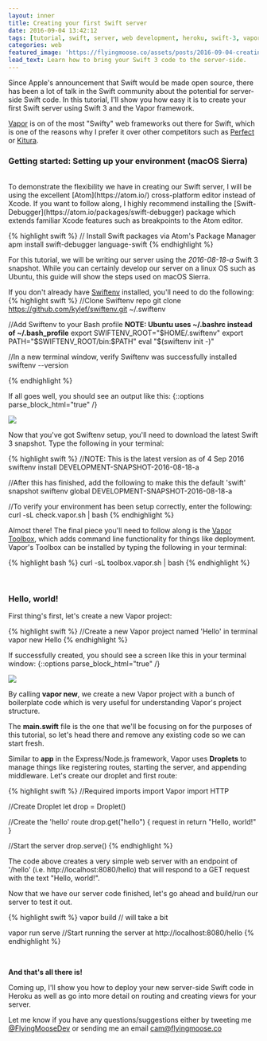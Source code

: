```yaml
---
layout: inner
title: Creating your first Swift server
date: 2016-09-04 13:42:12
tags: [tutorial, swift, server, web development, heroku, swift-3, vapor]
categories: web
featured_image: 'https://flyingmoose.co/assets/posts/2016-09-04-creating-your-first-swift-server/vapor-splash.png'
lead_text: Learn how to bring your Swift 3 code to the server-side.
---
```


Since Apple's announcement that Swift would be made open source, there has been a lot of talk in the Swift community about the potential for server-side Swift code. In this tutorial, I'll show you how easy it is to create your first Swift server using Swift 3 and the Vapor framework.

[Vapor](http://vapor.codes/) is on of the most "Swifty" web frameworks out there for Swift, which is one of the reasons why I prefer it over other competitors such as [Perfect](https://github.com/PerfectlySoft/Perfect) or [Kitura](https://developer.ibm.com/swift/kitura/).


### Getting started: Setting up your environment (macOS Sierra)
<br>
To demonstrate the flexibility we have in creating our Swift server, I will be using the excellent [Atom](https://atom.io/) cross-platform editor instead of Xcode. If you want to follow along, I highly recommend installing the [Swift-Debugger](https://atom.io/packages/swift-debugger) package which extends familiar Xcode features such as breakpoints to the Atom editor.

{% highlight swift %}
// Install Swift packages via Atom's Package Manager
apm install swift-debugger language-swift
{% endhighlight %}

For this tutorial, we will be writing our server using the *2016-08-18-a* Swift 3 snapshot. While you can certainly develop our server on a linux OS such as Ubuntu, this guide will show the steps used on macOS Sierra.

If you don't already have [Swiftenv](https://github.com/kylef/swiftenv) installed, you'll need to do the following:
{% highlight swift %}
//Clone Swiftenv repo
git clone https://github.com/kylef/swiftenv.git ~/.swiftenv

//Add Swiftenv to your Bash profile **NOTE: Ubuntu uses ~/.bashrc instead of ~/.bash_profile**
export SWIFTENV_ROOT="$HOME/.swiftenv"
export PATH="$SWIFTENV_ROOT/bin:$PATH"
eval "$(swiftenv init -)"

//In a new terminal window, verify Swiftenv was successfully installed
swiftenv --version

{% endhighlight %}

If all goes well, you should see an output like this:
{::options parse_block_html="true" /}

<img class="img-responsive" src="{{ site.data.global.url }}/assets/posts/2016-09-04-creating-your-first-swift-server/swiftenv.png"/>


Now that you've got Swiftenv setup, you'll need to download the latest Swift 3 snapshot. Type the following in your terminal:

{% highlight swift %}
//NOTE: This is the latest version as of 4 Sep 2016
swiftenv install DEVELOPMENT-SNAPSHOT-2016-08-18-a

//After this has finished, add the following to make this the default 'swift' snapshot
swiftenv global DEVELOPMENT-SNAPSHOT-2016-08-18-a

//To verify your environment has been setup correctly, enter the following:
curl -sL check.vapor.sh | bash
{% endhighlight %}

Almost there! The final piece you'll need to follow along is the [Vapor Toolbox](https://vapor.github.io/documentation/getting-started/install-toolbox.html), which adds command line functionality for things like deployment. Vapor's Toolbox can be installed by typing the following in your terminal:

{% highlight bash %}
curl -sL toolbox.vapor.sh | bash
{% endhighlight %}

<br/>

### Hello, world!

First thing's first, let's create a new Vapor project:

{% highlight swift %}
//Create a new Vapor project named 'Hello' in terminal
vapor new Hello
{% endhighlight %}

If successfully created, you should see a screen like this in your terminal window:
{::options parse_block_html="true" /}

<img class="img-responsive" src="{{ site.data.global.url }}/assets/posts/2016-09-04-creating-your-first-swift-server/vapor-splash.png"/>
<br/>

By calling **vapor new**, we create a new Vapor project with a bunch of boilerplate code which is very useful for understanding Vapor's project structure.

The **main.swift** file is the one that we'll be focusing on for the purposes of this tutorial, so let's head there and remove any existing code so we can start fresh.

Similar to **app** in the Express/Node.js framework, Vapor uses **Droplets** to manage things like registering routes, starting the server, and appending middleware. Let's create our droplet and first route:

{% highlight swift %}
//Required imports
import Vapor
import HTTP

//Create Droplet
let drop = Droplet()

//Create the 'hello' route
drop.get("hello") { request in
  return "Hello, world!"
}

//Start the server
drop.serve()
{% endhighlight %}

The code above creates a very simple web server with an endpoint of '/hello' (i.e. http://localhost:8080/hello) that will respond to a GET request with the text "Hello, world!".

Now that we have our server code finished, let's go ahead and build/run our server to test it out.

{% highlight swift %}
vapor build // will take a bit

vapor run serve //Start running the server at http://localhost:8080/hello
{% endhighlight %}

<br/>

**And that's all there is!**

Coming up, I'll show you how to deploy your new server-side Swift code in Heroku as well as go into more detail on routing and creating views for your server.

Let me know if you have any questions/suggestions either by tweeting me [@FlyingMooseDev](https://twitter.com/FlyingMooseDev) or sending me an email [cam@flyingmoose.co](mailto:cam@flyingmoose.co)
